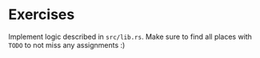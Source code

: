 # Exercises

Implement logic described in `src/lib.rs`.
Make sure to find all places with `TODO` to not miss any assignments :)
